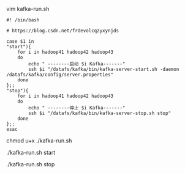 vim kafka-run.sh

```shell
#! /bin/bash

# https://blog.csdn.net/frdevolcqzyxynjds

case $1 in
"start"){
    for i in hadoop41 hadoop42 hadoop43
    do
        echo " --------启动 $i Kafka-------"
        ssh $i "/datafs/kafka/bin/kafka-server-start.sh -daemon /datafs/kafka/config/server.properties"
    done
};;
"stop"){
    for i in hadoop41 hadoop42 hadoop43
    do
        echo " --------停止 $i Kafka-------"
        ssh $i "/datafs/kafka/bin/kafka-server-stop.sh stop"
    done
};;
esac
```

chmod u+x ./kafka-run.sh

./kafka-run.sh start

./kafka-run.sh stop
